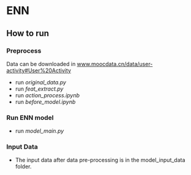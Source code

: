 # ENN
## How to run
### Preprocess
Data can be downloaded in www.moocdata.cn/data/user-activity#User%20Activity
- run *original_data.py* 
- run *feat_extract.py*
- run *action_process.ipynb*
- run *before_model.ipynb*

### Run ENN model
- run *model_main.py*

### Input Data
- The input data after data pre-processing is in the model_input_data folder.
